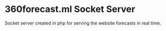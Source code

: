 # 360forecast.ml Socket Server

Socket server created in php for serving the website forecasts in real time.